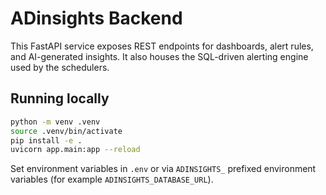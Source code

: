 # ADinsights Backend

This FastAPI service exposes REST endpoints for dashboards, alert rules, and AI-generated insights. It also houses the SQL-driven alerting engine used by the schedulers.

## Running locally

```bash
python -m venv .venv
source .venv/bin/activate
pip install -e .
uvicorn app.main:app --reload
```

Set environment variables in `.env` or via `ADINSIGHTS_` prefixed environment variables (for example `ADINSIGHTS_DATABASE_URL`).
